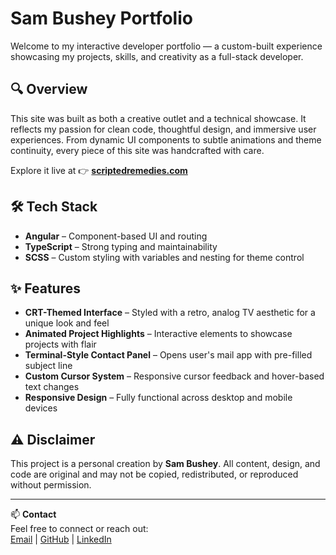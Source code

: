 # Sam Bushey Portfolio

Welcome to my interactive developer portfolio — a custom-built experience showcasing my projects, skills, and creativity as a full-stack developer.

## 🔍 Overview

This site was built as both a creative outlet and a technical showcase. It reflects my passion for clean code, thoughtful design, and immersive user experiences. From dynamic UI components to subtle animations and theme continuity, every piece of this site was handcrafted with care.

Explore it live at 👉 [**scriptedremedies.com**](https://scriptedremedies.com)

## 🛠️ Tech Stack

- **Angular** – Component-based UI and routing
- **TypeScript** – Strong typing and maintainability
- **SCSS** – Custom styling with variables and nesting for theme control

## ✨ Features

- **CRT-Themed Interface** – Styled with a retro, analog TV aesthetic for a unique look and feel
- **Animated Project Highlights** – Interactive elements to showcase projects with flair
- **Terminal-Style Contact Panel** – Opens user's mail app with pre-filled subject line
- **Custom Cursor System** – Responsive cursor feedback and hover-based text changes
- **Responsive Design** – Fully functional across desktop and mobile devices

## ⚠️ Disclaimer

This project is a personal creation by **Sam Bushey**. All content, design, and code are original and may not be copied, redistributed, or reproduced without permission.

---

📫 **Contact**  
Feel free to connect or reach out:  
[Email](mailto:Bushey.sam@gmail.com) | [GitHub](https://github.com/ScriptedRemedies) | [LinkedIn](https://linkedin.com/in/busheysam)


